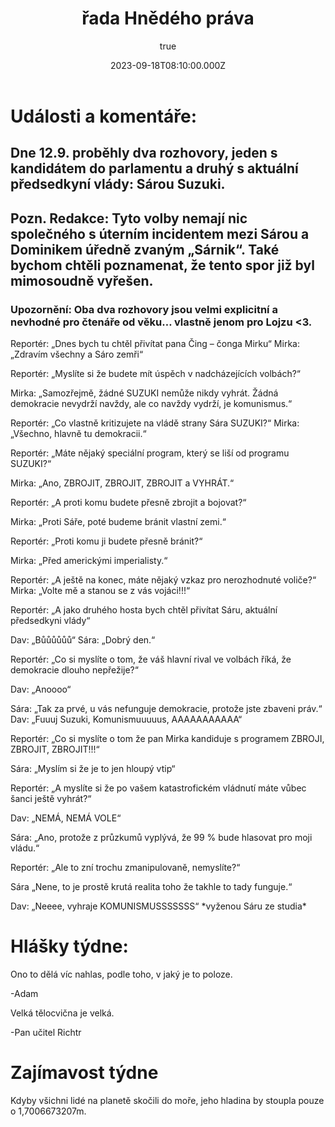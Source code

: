 ﻿---
title: '2. řada Hnědého práva'
excerpt: ''
coverImage: '/assets/blog/dynamic-routing/cover.jpg'
date: '2023-09-18T08:10:00.000Z'
author:
  name: Tomáš Bouchal
  picture: '/assets/blog/authors/tb.jpg'
ogImage:
  url: '/assets/blog/dynamic-routing/cover.jpg'
---
# Události a komentáře:

## Dne 12.9. proběhly dva rozhovory, jeden s kandidátem do parlamentu a druhý s aktuální předsedkyní vlády: Sárou Suzuki.  

## Pozn. Redakce: Tyto volby nemají nic společného s úterním incidentem mezi Sárou a Dominikem úředně zvaným „Sárnik“. Také bychom chtěli poznamenat, že tento spor již byl mimosoudně vyřešen. 

### Upozornění: Oba dva rozhovory jsou velmi explicitní a nevhodné pro čtenáře od věku… vlastně jenom pro Lojzu <3. 

Reportér: „Dnes bych tu chtěl přivítat pana Čing – čonga Mirku“ Mirka: „Zdravím všechny a Sáro zemři“ 

Reportér: „Myslíte si že budete mít úspěch v nadcházejících volbách?“ 

Mirka: „Samozřejmě, žádné SUZUKI nemůže nikdy vyhrát. Žádná demokracie nevydrží navždy, ale co navždy vydrží, je komunismus.“ 

Reportér: „Co vlastně kritizujete na vládě strany Sára SUZUKI?“ Mirka: „Všechno, hlavně tu demokracii.“ 

Reportér: „Máte nějaký speciální program, který se liší od programu SUZUKI?“ 

Mirka: „Ano, ZBROJIT, ZBROJIT, ZBROJIT a VYHRÁT.“ 

Reportér: „A proti komu budete přesně zbrojit a bojovat?“ 

Mirka: „Proti Sáře, poté budeme bránit vlastní zemi.“ 

Reportér: „Proti komu ji budete přesně bránit?“ 

Mirka: „Před americkými imperialisty.“ 

Reportér: „A ještě na konec, máte nějaký vzkaz pro nerozhodnuté voliče?“ Mirka: „Volte mě a stanou se z vás vojáci!!!“ 

Reportér: „A jako druhého hosta bych chtěl přivítat Sáru, aktuální předsedkyni vlády“ 

Dav: „Bůůůůůů“ Sára: „Dobrý den.“ 

Reportér: „Co si myslíte o tom, že váš hlavní rival ve volbách říká, že demokracie dlouho nepřežije?“ 

Dav: „Anoooo“ 

Sára: „Tak za prvé, u vás nefunguje demokracie, protože jste zbaveni práv.“ Dav: „Fuuuj Suzuki, Komunismuuuuus, AAAAAAAAAAA“ 

Reportér: „Co si myslíte o tom že pan Mirka kandiduje s programem ZBROJI, ZBROJIT, ZBROJIT!!!“ 

Sára: „Myslím si že je to jen hloupý vtip“ 

Reportér: „A myslíte si že po vašem katastrofickém vládnutí máte vůbec šanci ještě vyhrát?“ 

Dav: „NEMÁ, NEMÁ VOLE“ 

Sára: „Ano, protože z průzkumů vyplývá, že 99 % bude hlasovat pro moji vládu.“ 

Reportér: „Ale to zní trochu zmanipulovaně, nemyslíte?“ 

Sára „Nene, to je prostě krutá realita toho že takhle to tady funguje.“ 

Dav: „Neeee, vyhraje KOMUNISMUSSSSSSS“ \*vyženou Sáru ze studia\* 

# Hlášky týdne: 

Ono to dělá víc nahlas, podle toho, v jaký je to poloze. 

-Adam 

Velká tělocvična je velká. 

-Pan učitel Richtr

# Zajímavost týdne

Kdyby všichni lidé na planetě skočili do moře, jeho hladina by stoupla pouze o 1,7006673207m. 
